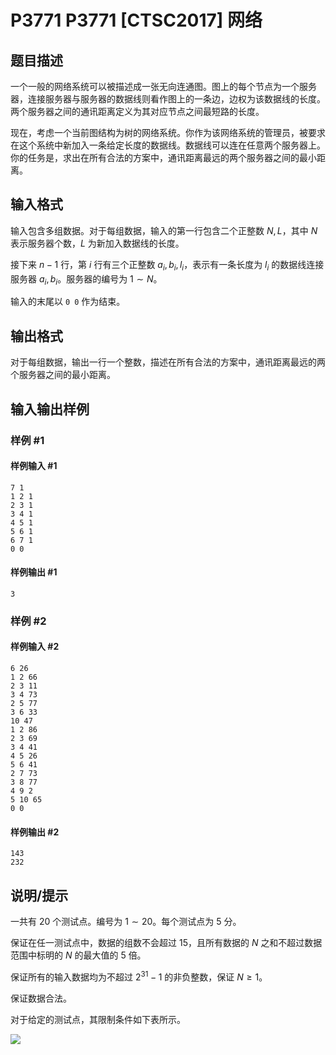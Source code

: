 # P3771 P3771 [CTSC2017] 网络

## 题目描述

一个一般的网络系统可以被描述成一张无向连通图。图上的每个节点为一个服务器，连接服务器与服务器的数据线则看作图上的一条边，边权为该数据线的长度。两个服务器之间的通讯距离定义为其对应节点之间最短路的长度。

现在，考虑一个当前图结构为树的网络系统。你作为该网络系统的管理员，被要求在这个系统中新加入一条给定长度的数据线。数据线可以连在任意两个服务器上。你的任务是，求出在所有合法的方案中，通讯距离最远的两个服务器之间的最小距离。

## 输入格式

输入包含多组数据。对于每组数据，输入的第一行包含二个正整数 $N,L$，其中 $N$ 表示服务器个数，$L$ 为新加入数据线的长度。

接下来 $n-1$ 行，第 $i$ 行有三个正整数 $a_i, b_i, l_i$，表示有一条长度为 $l_i$ 的数据线连接服务器 $a_i,b_i$。服务器的编号为 $1\sim N$。

输入的末尾以 `0 0` 作为结束。

## 输出格式

对于每组数据，输出一行一个整数，描述在所有合法的方案中，通讯距离最远的两个服务器之间的最小距离。

## 输入输出样例

### 样例 #1

#### 样例输入 #1

```
7 1
1 2 1
2 3 1
3 4 1
4 5 1
5 6 1
6 7 1
0 0
```

#### 样例输出 #1

```
3
```

### 样例 #2

#### 样例输入 #2

```
6 26
1 2 66
2 3 11
3 4 73
2 5 77
3 6 33
10 47
1 2 86
2 3 69
3 4 41
4 5 26
5 6 41
2 7 73
3 8 77
4 9 2
5 10 65
0 0
```

#### 样例输出 #2

```
143
232
```

## 说明/提示

一共有 $20$ 个测试点。编号为 $1 \sim 20$。每个测试点为 $5$ 分。

保证在任一测试点中，数据的组数不会超过 $15$，且所有数据的 $N$ 之和不超过数据范围中标明的 $N$ 的最大值的 $5$ 倍。

保证所有的输入数据均为不超过 $2^{31} − 1$ 的非负整数，保证 $N \geq 1$。

保证数据合法。

对于给定的测试点，其限制条件如下表所示。

![](https://cdn.luogu.com.cn/upload/pic/5483.png)
